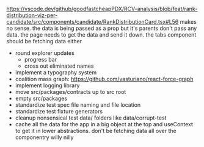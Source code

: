 https://vscode.dev/github/goodfastcheapPDX/RCV-analysis/blob/feat/rank-distribution-viz-per-candidate/src/components/candidate/RankDistributionCard.tsx#L56 makes no sense. the data is being passed as a prop but it's parents don't pass any data. the page needs to get the data and send it down. the tabs component should be fetching data either
- round explorer updates
    - progress bar
    - cross out eliminated names
- implement a typography system
- coalition mass graph: https://github.com/vasturiano/react-force-graph
- implement logging library
- move src/packages/contracts up to src root
- empty src/packages
- standardize test spec file naming and file location
- standardize test fixture generators
- cleanup nonsensical test data/ folders like data/corrupt-test
- cache all the data for the app in a big object at the top and useContext to get it in lower abstractions. don't be fetching data all over the componentry willy nilly
